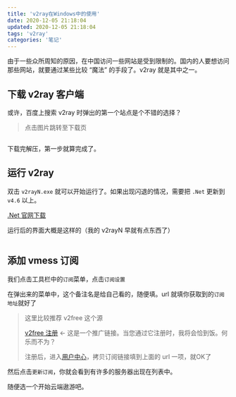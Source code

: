 ```yaml
---
title: 'v2ray在Windows中的使用'
date: 2020-12-05 21:18:04
updated: 2020-12-05 21:18:04
tags: 'v2ray'
categories: '笔记'
---
```


由于一些众所周知的原因，在中国访问一些网站是受到限制的。国内的人要想访问那些网站，就要通过某些比较 “魔法” 的手段了。v2ray 就是其中之一。

## 下载 v2ray 客户端

或许，百度上搜索 v2ray 时弹出的第一个站点是个不错的选择？

>  点击图片跳转至下载页

[<img src="https://i.loli.net/2020/12/05/9Twd4xYySmXuDtP.png" alt="" style="zoom:50%;" />](https://tlanyan.me/v2ray-clients-download/)

下载完解压，第一步就算完成了。

## 运行 v2ray

双击 `v2rayN.exe` 就可以开始运行了。如果出现闪退的情况，需要把  `.Net` 更新到 `v4.6` 以上。

[.Net 官网下载](https://dotnet.microsoft.com/download) 

运行后的界面大概是这样的（我的 v2rayN 早就有点东西了）

<img src="https://i.loli.net/2020/12/05/LUDpYjI4v6Q1zaZ.png" alt="" style="zoom: 33%;" />

## 添加 vmess 订阅

我们点击工具栏中的`订阅`菜单，点击`订阅设置`

在弹出来的菜单中，这个备注名是给自己看的，随便填。url 就填你获取到的`订阅地址`就好了

> 这里比较推荐 v2free 这个源
>
> [v2free 注册](https://v2free.org/auth/register?code=iVtT) <- 这是一个推广链接。当您通过它注册时，我将会恰到饭。何乐而不为？
>
> 注册后，进入[用户中心](https://v2free.org/user)，拷贝订阅链接填到上面的 url 一项，就OK了

然后点击`更新订阅`，你就会看到有许多的服务器出现在列表中。

随便选一个开始云端遨游吧。



